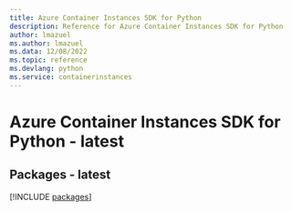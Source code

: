 ```yaml
---
title: Azure Container Instances SDK for Python
description: Reference for Azure Container Instances SDK for Python
author: lmazuel
ms.author: lmazuel
ms.data: 12/08/2022
ms.topic: reference
ms.devlang: python
ms.service: containerinstances
---
```

# Azure Container Instances SDK for Python - latest
## Packages - latest
[!INCLUDE [packages](container-instances-index.md)]